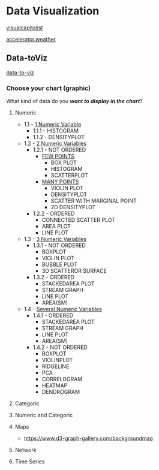 # Data Visualization



[visualcapitalist](https://www.visualcapitalist.com/top-10-strongest-nation-brands/)



[accelerator.weather](https://accelerator.weather.com/)

## Data-toViz
[data-to-viz](https://www.data-to-viz.com/)
### Choose your chart (graphic)
What kind of data do you ***want to display in the chart***?
1. Numeric
    * 1.1 - [1 Numeric Variable](https://www.data-to-viz.com/story/OneNum.html)
        * 1.1.1 - HISTOGRAM
        * 1.1.2 - DENSITYPLOT
    * 1.2 - [2 Numeric Variables](https://www.data-to-viz.com/story/OneNum.html)
        * 1.2.1 - NOT ORDERED
            * [FEW POINTS](https://www.data-to-viz.com/story/TwoNum.html)
                * BOX PLOT
                * HISTOGRAM
                * SCATTERPLOT
            * [MANY POINTS]()
                * VIOLIN PLOT
                * DENSITYPLOT
                * SCATTER WITH MARGINAL POINT
                * 2D DENSITYPLOT
        * 1.2.2 - ORDERED
            * CONNECTED SCATTER PLOT
            * AREA PLOT
            * LINE PLOT
    * 1.3 - [3 Numeric Variables](https://www.data-to-viz.com/story/OneNum.html)
        * 1.3.1 - NOT ORDERED
            * BOXPLOT
            * VIOLIN PLOT
            * BUBBLE PLOT
            * 3D SCATTEROR SURFACE
        * 1.3.2 - ORDERED
            * STACKEDAREA PLOT
            * STREAM GRAPH
            * LINE PLOT
            * AREA(SM)
    * 1.4 - [Several Numeric Variables](https://www.data-to-viz.com/story/OneNum.html)
        * 1.4.1 - ORDERED
            * STACKEDAREA PLOT
            * STREAM GRAPH
            * LINE PLOT
            * AREA(SM)
        * 1.4.2 - NOT ORDERED
            * BOXPLOT
            * VIOLINPLOT
            * RIDGELINE
            * PCA
            * CORRELOGRAM
            * HEATMAP
            * DENDROGRAM







2. Categoric
3. Numeric and Categoric
4. Maps
    * https://www.d3-graph-gallery.com/backgroundmap
5. Network
6. Time Series

